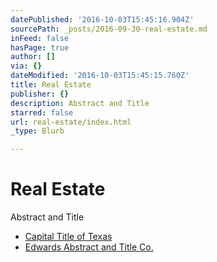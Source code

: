 ```yaml
---
datePublished: '2016-10-03T15:45:16.904Z'
sourcePath: _posts/2016-09-30-real-estate.md
inFeed: false
hasPage: true
author: []
via: {}
dateModified: '2016-10-03T15:45:15.760Z'
title: Real Estate
publisher: {}
description: Abstract and Title
starred: false
url: real-estate/index.html
_type: Blurb

---
```

# Real Estate

Abstract and Title

* [Capital Title of Texas][0]
* [Edwards Abstract and Title Co.][1]

[0]: http://ctot.com/ "Capital Title of Texas"
[1]: http://www.edwards-titleco.com/ "Edwards Abstract & Title Co."